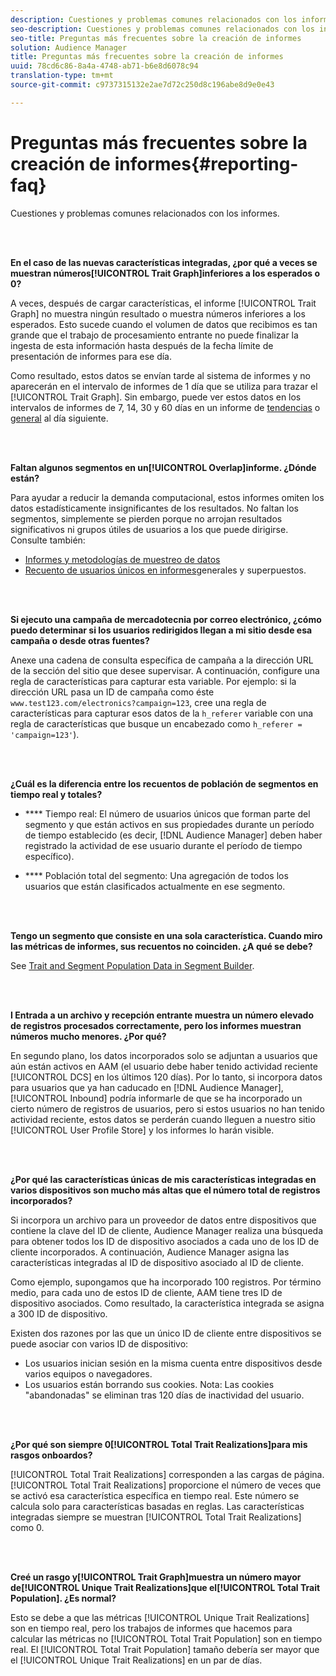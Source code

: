 ```yaml
---
description: Cuestiones y problemas comunes relacionados con los informes.
seo-description: Cuestiones y problemas comunes relacionados con los informes.
seo-title: Preguntas más frecuentes sobre la creación de informes
solution: Audience Manager
title: Preguntas más frecuentes sobre la creación de informes
uuid: 78cd6c86-8a4a-4748-ab71-b6e8d6078c94
translation-type: tm+mt
source-git-commit: c9737315132e2ae7d72c250d8c196abe8d9e0e43

---
```



# Preguntas más frecuentes sobre la creación de informes{#reporting-faq}

Cuestiones y problemas comunes relacionados con los informes.

<br> 

<!-- 

faq_reports.xml

 -->

**En el caso de las nuevas características integradas, ¿por qué a veces se muestran números[!UICONTROL Trait Graph]inferiores a los esperados o 0?**

A veces, después de cargar características, el informe [!UICONTROL Trait Graph] no muestra ningún resultado o muestra números inferiores a los esperados. Esto sucede cuando el volumen de datos que recibimos es tan grande que el trabajo de procesamiento entrante no puede finalizar la ingesta de esta información hasta después de la fecha límite de presentación de informes para ese día.

Como resultado, estos datos se envían tarde al sistema de informes y no aparecerán en el intervalo de informes de 1 día que se utiliza para trazar el [!UICONTROL Trait Graph]. Sin embargo, puede ver estos datos en los intervalos de informes de 7, 14, 30 y 60 días en un informe de [tendencias](../reporting/trend-reports.md#trend-report-overview) o [general](../reporting/general-reports.md#general-reports-overview) al día siguiente.

<br> 

**Faltan algunos segmentos en un[!UICONTROL Overlap]informe. ¿Dónde están?**

Para ayudar a reducir la demanda computacional, estos informes omiten los datos estadísticamente insignificantes de los resultados. No faltan los segmentos, simplemente se pierden porque no arrojan resultados significativos ni grupos útiles de usuarios a los que puede dirigirse. Consulte también:

* [Informes y metodologías de muestreo de datos](../reporting/report-sampling.md)
* [Recuento de usuarios únicos en informes](../reporting/unique-user-counts.md)generales y superpuestos.

<br> 

**Si ejecuto una campaña de mercadotecnia por correo electrónico, ¿cómo puedo determinar si los usuarios redirigidos llegan a mi sitio desde esa campaña o desde otras fuentes?**

Anexe una cadena de consulta específica de campaña a la dirección URL de la sección del sitio que desee supervisar. A continuación, configure una regla de características para capturar esta variable. Por ejemplo: si la dirección URL pasa un ID de campaña como éste `www.test123.com/electronics?campaign=123`, cree una regla de características para capturar esos datos de la `h_referer` variable con una regla de características que busque un encabezado como `h_referer = 'campaign=123'`).

<br> 

**¿Cuál es la diferencia entre los recuentos de población de segmentos en tiempo real y totales?**

* **** Tiempo real: El número de usuarios únicos que forman parte del segmento y que están activos en sus propiedades durante un período de tiempo establecido (es decir, [!DNL Audience Manager] deben haber registrado la actividad de ese usuario durante el período de tiempo específico).

* **** Población total del segmento: Una agregación de todos los usuarios que están clasificados actualmente en ese segmento.

<!-- 

<p> <b>Why is data available for total fires for traits but not segments?</b> </p> 
<p>Total fires correspond to page loads. Total trait fires provide the number of times that specific trait has fired. This number will always be equal to, or greater than, your unique user count. By contrast, segments are audience profiles that represent groups of users. Segments don't correlate to page loads or views because they're tied to logic that classifies users based on rules, not individual traits. </p>

 -->

<br> 

**Tengo un segmento que consiste en una sola característica. Cuando miro las métricas de informes, sus recuentos no coinciden. ¿A qué se debe?**

See [Trait and Segment Population Data in Segment Builder](../features/segments/segment-builder-data.md).

<br> 

<!-- 

<p> <b>Why would there be a difference between real-time segment population and the unique values?</b> </p> 
<p>Audience Manager uses different methodologies to count traits and segments. </p> 
<p>For traits, the uniques metric represents receipt of data collection. Every time a visitor realizes a particular trait, either in real-time via the DCS, or offline via Inbound, the uniques for that trait goes up by 1. </p> 
<p>For example, a trait uniques of 2,340 over the range of seven days means that 2,340 unique visitors realized that trait over the last seven days. </p> 
<p>Segments are counted differently because their primary purpose is to help you understand your audience better. Every time Audience Manager sees a visitor in real-time who is a member of a given segment, even if that segment isn’t being newly realized or re-realized on a request, the uniques for that segment goes up by 1. </p> 
<p>For example, a segment uniques of 5,000 over the range of seven days means that Audience Manager saw 5,000 unique users in real-time data-collection events over the last seven days who were members of that segment at the time that Audience Manager saw them, regardless of whether that was a new membership or a pre-existing one. </p>

 -->

**I Entrada a un archivo y recepción entrante muestra un número elevado de registros procesados correctamente, pero los informes muestran números mucho menores. ¿Por qué?**

En segundo plano, los datos incorporados solo se adjuntan a usuarios que aún están activos en AAM (el usuario debe haber tenido actividad reciente [!UICONTROL DCS] en los últimos 120 días). Por lo tanto, si incorpora datos para usuarios que ya han caducado en [!DNL Audience Manager], [!UICONTROL Inbound] podría informarle de que se ha incorporado un cierto número de registros de usuarios, pero si estos usuarios no han tenido actividad reciente, estos datos se perderán cuando lleguen a nuestro sitio [!UICONTROL User Profile Store] y los informes lo harán visible.

<br> 

**¿Por qué las características únicas de mis características integradas en varios dispositivos son mucho más altas que el número total de registros incorporados?**

Si incorpora un archivo para un proveedor de datos entre dispositivos que contiene la clave del ID de cliente, Audience Manager realiza una búsqueda para obtener todos los ID de dispositivo asociados a cada uno de los ID de cliente incorporados. A continuación, Audience Manager asigna las características integradas al ID de dispositivo asociado al ID de cliente.

Como ejemplo, supongamos que ha incorporado 100 registros. Por término medio, para cada uno de estos ID de cliente, AAM tiene tres ID de dispositivo asociados. Como resultado, la característica integrada se asigna a 300 ID de dispositivo.

Existen dos razones por las que un único ID de cliente entre dispositivos se puede asociar con varios ID de dispositivo:

* Los usuarios inician sesión en la misma cuenta entre dispositivos desde varios equipos o navegadores.
* Los usuarios están borrando sus cookies. Nota: Las cookies "abandonadas" se eliminan tras 120 días de inactividad del usuario.

<br> 

**¿Por qué son siempre 0[!UICONTROL Total Trait Realizations]para mis rasgos onboardos?**

[!UICONTROL Total Trait Realizations] corresponden a las cargas de página. [!UICONTROL Total Trait Realizations] proporcione el número de veces que se activó esa característica específica en tiempo real. Este número se calcula solo para características basadas en reglas. Las características integradas siempre se muestran [!UICONTROL Total Trait Realizations] como 0.

<br> 

**Creé un rasgo y[!UICONTROL Trait Graph]muestra un número mayor de[!UICONTROL Unique Trait Realizations]que el[!UICONTROL Total Trait Population]. ¿Es normal?**

Esto se debe a que las métricas [!UICONTROL Unique Trait Realizations] son en tiempo real, pero los trabajos de informes que hacemos para calcular las métricas no [!UICONTROL Total Trait Population] son en tiempo real. El [!UICONTROL Total Trait Population] tamaño debería ser mayor que el [!UICONTROL Unique Trait Realizations] en un par de días.
